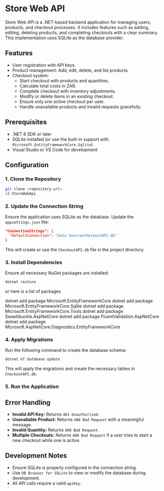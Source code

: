 # Store Web API

Store Web API is a .NET-based backend application for managing users, products, and checkout processes. It includes features such as adding, editing, deleting products, and completing checkouts with a clear summary. This implementation uses SQLite as the database provider.

## Features

- User registration with API keys.
- Product management: Add, edit, delete, and list products.
- Checkout system:
  - Start checkout with products and quantities.
  - Calculate total costs in ZAR.
  - Complete checkout with inventory adjustments.
  - Modify or delete items in an existing checkout.
  - Ensure only one active checkout per user.
  - Handle unavailable products and invalid requests gracefully.

## Prerequisites

- .NET 6 SDK or later
- SQLite installed (or use the built-in support with `Microsoft.EntityFrameworkCore.Sqlite`)
- Visual Studio or VS Code for development

## Configuration

### 1. Clone the Repository
```bash
git clone <repository-url>
cd StoreWebApi
```

### 2. Update the Connection String

Ensure the application uses SQLite as the database. Update the `appsettings.json` file:

```json
"ConnectionStrings": {
  "DefaultConnection": "Data Source=CheckoutAPI.db"
}
```

This will create or use the `CheckoutAPI.db` file in the project directory.

### 3. Install Dependencies

Ensure all necessary NuGet packages are installed:

```bash
dotnet restore
```
or here is a list of packages

dotnet add package Microsoft.EntityFrameworkCore
dotnet add package Microsoft.EntityFrameworkCore.Sqlite
dotnet add package Microsoft.EntityFrameworkCore.Tools
dotnet add package Swashbuckle.AspNetCore
dotnet add package FluentValidation.AspNetCore
dotnet add package Microsoft.AspNetCore.Diagnostics.EntityFrameworkCore

### 4. Apply Migrations

Run the following command to create the database schema:

```bash
dotnet ef database update
```
This will apply the migrations and create the necessary tables in `CheckoutAPI.db`.

### 5. Run the Application

## Error Handling

- **Invalid API Key:** Returns `401 Unauthorized`.
- **Unavailable Product:** Returns `400 Bad Request` with a meaningful message.
- **Invalid Quantity:** Returns `400 Bad Request`.
- **Multiple Checkouts:** Returns `400 Bad Request` if a user tries to start a new checkout while one is active.

## Development Notes

- Ensure SQLite is properly configured in the connection string.
- Use `DB Browser for SQLite` to view or modify the database during development.
- All API calls require a valid `apiKey`.

